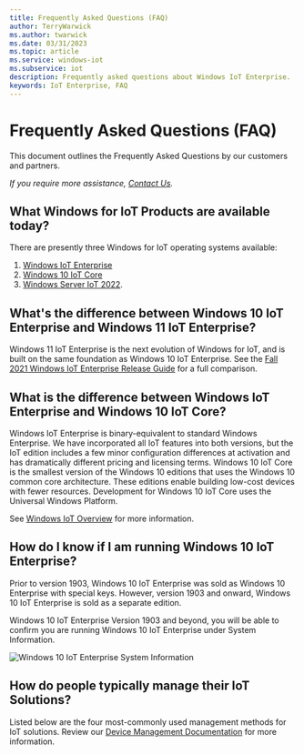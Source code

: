 ```yaml
---
title: Frequently Asked Questions (FAQ)
author: TerryWarwick
ms.author: twarwick
ms.date: 03/31/2023
ms.topic: article
ms.service: windows-iot
ms.subservice: iot
description: Frequently asked questions about Windows IoT Enterprise.
keywords: IoT Enterprise, FAQ
---
```


# Frequently Asked Questions (FAQ)

This document outlines the Frequently Asked Questions by our customers and partners.

*If you require more assistance, [Contact Us](./Contact-Us.md).*

## What Windows for IoT Products are available today?

There are presently three Windows for IoT operating systems available:

1. [Windows IoT Enterprise](/windows/iot/iot-enterprise/getting_started)
1. [Windows 10 IoT Core](/windows/iot-core/windows-iot-core)
1. [Windows Server IoT 2022](/windows/iot/server/windows-server).

## What's the difference between Windows 10 IoT Enterprise and Windows 11 IoT Enterprise?

Windows 11 IoT Enterprise is the next evolution of Windows for IoT, and is built on the same foundation as Windows 10 IoT Enterprise. See the [Fall 2021 Windows IoT Enterprise Release Guide](/windows/iot/product-family/fall-2021-releases) for a full comparison.

## What is the difference between Windows IoT Enterprise and Windows 10 IoT Core?

Windows IoT Enterprise is binary-equivalent to standard Windows Enterprise. We have incorporated all IoT features into both versions, but the IoT edition includes a few minor configuration differences at activation and has dramatically different pricing and licensing terms. Windows 10 IoT Core is the smallest version of the Windows 10 editions that uses the Windows 10 common core architecture. These editions enable building low-cost devices with fewer resources. Development for Windows 10 IoT Core uses the Universal Windows Platform.

See [Windows IoT Overview](/windows/iot/product-family/windows-iot) for more information.

## How do I know if I am running Windows 10 IoT Enterprise?

Prior to version 1903, Windows 10 IoT Enterprise was sold as Windows 10 Enterprise with special keys.
However, version 1903 and onward, Windows 10 IoT Enterprise is sold as a separate edition.

Windows 10 IoT Enterprise Version 1903 and beyond, you will be able to confirm you are running Windows 10 IoT Enterprise under System Information.

![Windows 10 IoT Enterprise System Information](/windows/iot/iot-enterprise/media/System-Information.png)

## How do people typically manage their IoT Solutions?

Listed below are the four most-commonly used management methods for IoT solutions. Review our [Device Management Documentation](/windows/iot/iot-enterprise/device-management/device-management-overview) for more information.
